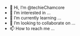 - 👋 Hi, I’m @techieChamcore
- 👀 I’m interested in ...
- 🌱 I’m currently learning ...
- 💞️ I’m looking to collaborate on ...
- 📫 How to reach me ...

<!---
techieChamcore/techieChamcore is a ✨ special ✨ repository because its `README.md` (this file) appears on your GitHub profile.
You can click the Preview link to take a look at your changes.
--->
